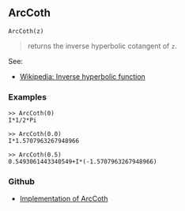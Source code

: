 ## ArcCoth

```
ArcCoth(z)
```

> returns the inverse hyperbolic cotangent of `z`.

See:
* [Wikipedia: Inverse hyperbolic function](https://en.wikipedia.org/wiki/Inverse_hyperbolic_function)

### Examples

``` 
>> ArcCoth(0)    
I*1/2*Pi 
  
>> ArcCoth(0.0)    
I*1.5707963267948966

>> ArcCoth(0.5)  
0.5493061443340549+I*(-1.5707963267948966)
```  

### Github

* [Implementation of ArcCoth](https://github.com/axkr/symja_android_library/blob/master/symja_android_library/matheclipse-core/src/main/java/org/matheclipse/core/builtin/ExpTrigsFunctions.java#L479) 
